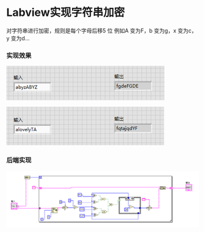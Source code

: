 # Labview实现字符串加密

对字符串进行加密，规则是每个字母后移5 位
例如A 变为F，b 变为g，x 变为c，y 变为d…

### 实现效果

![1](/images/wsine-blog-image56.png)

![2](/images/wsine-blog-image57.png)

### 后端实现

![3](/images/wsine-blog-image58.png)
